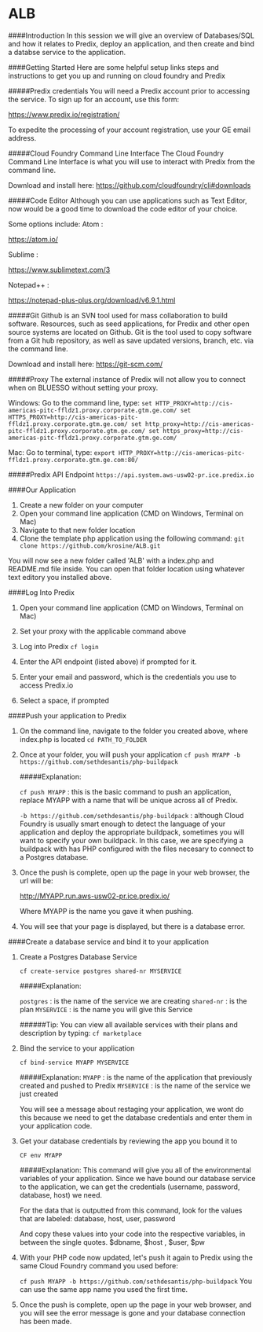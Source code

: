 # ALB
####Introduction
In this session we will give an overview of Databases/SQL and how it relates to Predix, deploy an application, and then create and bind a databse service to the application.

####Getting Started
Here are some helpful setup links steps and instructions to get you up and running on cloud foundry and Predix

#####Predix credentials
You will need a Predix account prior to accessing the service.
To sign up for an account, use this form:

https://www.predix.io/registration/

To expedite the processing of your account registration, use your GE email address.

#####Cloud Foundry Command Line Interface
The Cloud Foundry Command Line Interface is what you will use to interact with Predix from the command line.

Download and install here:
https://github.com/cloudfoundry/cli#downloads

#####Code Editor
Although you can use applications such as Text Editor, now would be a good time to download the code editor of your choice.

Some options include:
Atom :

https://atom.io/

Sublime :

https://www.sublimetext.com/3

Notepad++ :

https://notepad-plus-plus.org/download/v6.9.1.html

#####Git
Github is an SVN tool used for mass collaboration to build software. Resources, such as seed applications, for Predix and other open source systems are located on Github. Git is the tool used to copy software from a Git hub repository, as well as save updated versions, branch, etc. via the command line.

Download and install here:
https://git-scm.com/

#####Proxy
The external instance of Predix will not allow you to connect when on BLUESSO without setting your proxy.

Windows:
Go to the command line, type:
`
set HTTP_PROXY=http://cis-americas-pitc-ffldz1.proxy.corporate.gtm.ge.com/
set HTTPS_PROXY=http://cis-americas-pitc-ffldz1.proxy.corporate.gtm.ge.com/
set http_proxy=http://cis-americas-pitc-ffldz1.proxy.corporate.gtm.ge.com/
set https_proxy=http://cis-americas-pitc-ffldz1.proxy.corporate.gtm.ge.com/
`

Mac:
Go to terminal, type:
`export HTTP_PROXY=http://cis-americas-pitc-ffldz1.proxy.corporate.gtm.ge.com:80/`

#####Predix API Endpoint
`https://api.system.aws-usw02-pr.ice.predix.io`

####Our Application

1. Create a new folder on your computer
2. Open your command line application (CMD on Windows, Terminal on Mac)
3. Navigate to that new folder location
4. Clone the template php application using the following command:
`git clone https://github.com/krosine/ALB.git`

You will now see a new folder called 'ALB' with a index.php and README.md file inside. You can open that folder location using whatever text editory you installed above.

####Log Into Predix

1. Open your command line application (CMD on Windows, Terminal on Mac)

2. Set your proxy with the applicable command above

3. Log into Predix
`cf login`

4. Enter the API endpoint (listed above) if prompted for it.

5. Enter your email and password, which is the credentials you use to access Predix.io

6. Select a space, if prompted

####Push your application to Predix

1. On the command line, navigate to the folder you created above, where index.php is located
   `cd PATH_TO_FOLDER`

2. Once at your folder, you will push your application
   `cf push MYAPP -b https://github.com/sethdesantis/php-buildpack`

   #####Explanation:

   `cf push MYAPP` : this is the basic command to push an application, replace MYAPP with a name that will be unique across all of Predix.

   `-b https://github.com/sethdesantis/php-buildpack` : although Cloud Foundry is usually smart enough to detect the language of your application and deploy the appropriate buildpack, sometimes you will want to specify your own buildpack. In this case, we are specifying a buildpack with has PHP configured with the files necesary to connect to a Postgres database.

3. Once the push is complete, open up the page in your web browser, the url will be:

   http://MYAPP.run.aws-usw02-pr.ice.predix.io/

   Where MYAPP is the name you gave it when pushing.

4. You will see that your page is displayed, but there is a database error.

####Create a database service and bind it to your application

1. Create a Postgres Database Service

   `cf create-service postgres shared-nr MYSERVICE`

   #####Explanation:

   `postgres`  : is the name of the service we are creating
   `shared-nr` : is the plan
   `MYSERVICE` : is the name you will give this Service

   ######Tip: You can view all available services with their plans and description by typing:
   `cf marketplace`

2. Bind the service to your application

   `cf bind-service MYAPP MYSERVICE`

   #####Explanation:
   `MYAPP` : is the name of the application that previously created and pushed to Predix
   `MYSERVICE` : is the name of the service we just created

   You will see a message about restaging your application, we wont do this because we need to get the database credentials and enter them in your application code.

4. Get your database credentials by reviewing the app you bound it to

   `CF env MYAPP`

   #####Explanation:
   This command will give you all of the environmental variables of your application. Since we have bound our database service to the application, we can get the credentials (username, password, database, host) we need.

   For the data that is outputted from this command, look for the values that are labeled:
   database, host, user, password

   And copy these values into your code into the respective variables, in between the single quotes.
   $dbname, $host , $user, $pw

5. With your PHP code now updated, let's push it again to Predix using the same Cloud Foundry command you used before:

   `cf push MYAPP -b https://github.com/sethdesantis/php-buildpack`
   You can use the same app name you used the first time.

6. Once the push is complete, open up the page in your web browser, and you will see the error message is gone and your database connection has been made.
